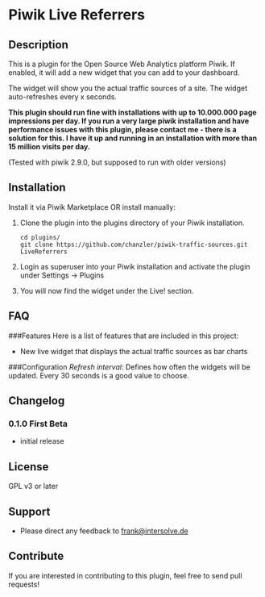 # Piwik Live Referrers

## Description

This is a plugin for the Open Source Web Analytics platform Piwik. If enabled, it will add a new widget that you can add to your dashboard.

The widget will show you the actual traffic sources of a site. The widget auto-refreshes every x seconds. 

**This plugin should run fine with installations with up to 10.000.000 page impressions per day. If you run a very large piwik installation and have performance issues with this plugin, please contact me - there is a solution for this. I have it up and running in an installation with more than 15 million visits per day.**

(Tested with piwik 2.9.0, but supposed to run with older versions)

## Installation

Install it via Piwik Marketplace OR install manually:

1. Clone the plugin into the plugins directory of your Piwik installation.

   ```
   cd plugins/
   git clone https://github.com/chanzler/piwik-traffic-sources.git LiveReferrers
   ```

2. Login as superuser into your Piwik installation and activate the plugin under Settings -> Plugins

3. You will now find the widget under the Live! section.

## FAQ

###Features
Here is a list of features that are included in this project:

* New live widget that displays the actual traffic sources as bar charts

###Configuration
*Refresh interval*: Defines how often the widgets will be updated. Every 30 seconds is a good value to choose.

## Changelog

### 0.1.0 First Beta
* initial release

## License

GPL v3 or later

## Support

* Please direct any feedback to [frank@intersolve.de](mailto:frank@intersolve.de)

## Contribute

If you are interested in contributing to this plugin, feel free to send pull requests!


